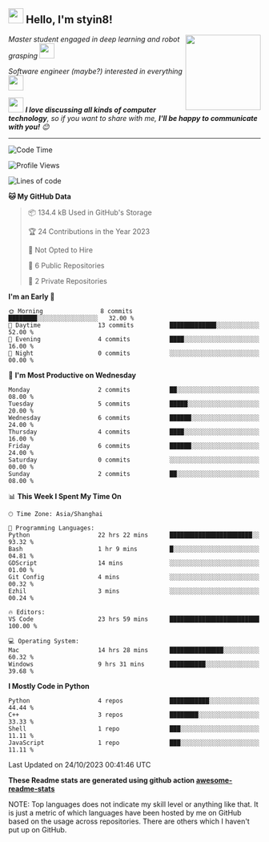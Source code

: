 <h2><img src="https://emojis.slackmojis.com/emojis/images/1531849430/4246/blob-sunglasses.gif?1531849430" width="30"/> Hello, I'm styin8! </h2>
<img align='right' src="https://media.giphy.com/media/M9gbBd9nbDrOTu1Mqx/giphy.gif" width="150">
<p><em>Master student engaged in deep learning and robot grasping
</a><img src="https://media3.giphy.com/media/5xtDarER9QBxQC40ZJC/giphy.gif" width="30"> 
</em></p>
<p><em>Software engineer (maybe?)  interested in everything
</a><img src="https://media.giphy.com/media/WUlplcMpOCEmTGBtBW/giphy.gif" width="30"> 
</em></p>



<img src="https://media.giphy.com/media/LnQjpWaON8nhr21vNW/giphy.gif" width="30"> <em><b>I love discussing all kinds of computer technology</b>, so if you want to share with me, <b>I'll be happy to communicate with you!</b> 😊</em>

---
<!--START_SECTION:waka-->
![Code Time](http://img.shields.io/badge/Code%20Time-37%20hrs%2057%20mins-blue)

![Profile Views](http://img.shields.io/badge/Profile%20Views-0-blue)

![Lines of code](https://img.shields.io/badge/From%20Hello%20World%20I%27ve%20Written-15.0%20thousand%20lines%20of%20code-blue)

**🐱 My GitHub Data** 

> 📦 134.4 kB Used in GitHub's Storage 
 > 
> 🏆 24 Contributions in the Year 2023
 > 
> 🚫 Not Opted to Hire
 > 
> 📜 6 Public Repositories 
 > 
> 🔑 2 Private Repositories 
 > 
**I'm an Early 🐤** 

```text
🌞 Morning                8 commits           ████████░░░░░░░░░░░░░░░░░   32.00 % 
🌆 Daytime                13 commits          █████████████░░░░░░░░░░░░   52.00 % 
🌃 Evening                4 commits           ████░░░░░░░░░░░░░░░░░░░░░   16.00 % 
🌙 Night                  0 commits           ░░░░░░░░░░░░░░░░░░░░░░░░░   00.00 % 
```
📅 **I'm Most Productive on Wednesday** 

```text
Monday                   2 commits           ██░░░░░░░░░░░░░░░░░░░░░░░   08.00 % 
Tuesday                  5 commits           █████░░░░░░░░░░░░░░░░░░░░   20.00 % 
Wednesday                6 commits           ██████░░░░░░░░░░░░░░░░░░░   24.00 % 
Thursday                 4 commits           ████░░░░░░░░░░░░░░░░░░░░░   16.00 % 
Friday                   6 commits           ██████░░░░░░░░░░░░░░░░░░░   24.00 % 
Saturday                 0 commits           ░░░░░░░░░░░░░░░░░░░░░░░░░   00.00 % 
Sunday                   2 commits           ██░░░░░░░░░░░░░░░░░░░░░░░   08.00 % 
```


📊 **This Week I Spent My Time On** 

```text
🕑︎ Time Zone: Asia/Shanghai

💬 Programming Languages: 
Python                   22 hrs 22 mins      ███████████████████████░░   93.32 % 
Bash                     1 hr 9 mins         █░░░░░░░░░░░░░░░░░░░░░░░░   04.81 % 
GDScript                 14 mins             ░░░░░░░░░░░░░░░░░░░░░░░░░   01.00 % 
Git Config               4 mins              ░░░░░░░░░░░░░░░░░░░░░░░░░   00.32 % 
Ezhil                    3 mins              ░░░░░░░░░░░░░░░░░░░░░░░░░   00.24 % 

🔥 Editors: 
VS Code                  23 hrs 59 mins      █████████████████████████   100.00 % 

💻 Operating System: 
Mac                      14 hrs 28 mins      ███████████████░░░░░░░░░░   60.32 % 
Windows                  9 hrs 31 mins       ██████████░░░░░░░░░░░░░░░   39.68 % 
```

**I Mostly Code in Python** 

```text
Python                   4 repos             ███████████░░░░░░░░░░░░░░   44.44 % 
C++                      3 repos             ████████░░░░░░░░░░░░░░░░░   33.33 % 
Shell                    1 repo              ███░░░░░░░░░░░░░░░░░░░░░░   11.11 % 
JavaScript               1 repo              ███░░░░░░░░░░░░░░░░░░░░░░   11.11 % 
```




 Last Updated on 24/10/2023 00:41:46 UTC
<!--END_SECTION:waka-->
**These Readme stats are generated using github action [awesome-readme-stats](https://github.com/anmol098/waka-readme-stats)**

NOTE: Top languages does not indicate my skill level or anything like that. It is just a metric of which languages have been hosted by me on GitHub based on the usage across repositories. There are others which I haven't put up on GitHub.
